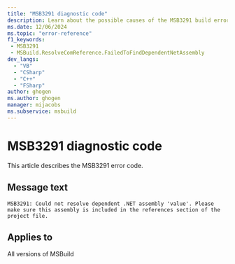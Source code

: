 ```yaml
---
title: "MSB3291 diagnostic code"
description: Learn about the possible causes of the MSB3291 build error, and get troubleshooting tips.
ms.date: 12/06/2024
ms.topic: "error-reference"
f1_keywords:
 - MSB3291
 - MSBuild.ResolveComReference.FailedToFindDependentNetAssembly
dev_langs:
  - "VB"
  - "CSharp"
  - "C++"
  - "FSharp"
author: ghogen
ms.author: ghogen
manager: mijacobs
ms.subservice: msbuild
---
```


# MSB3291 diagnostic code

<!-- :::ErrorDefinitionDescription::: -->
<!-- :::editable-content name="introDescription"::: -->
This article describes the MSB3291 error code.
<!-- :::editable-content-end::: -->

## Message text

`MSB3291: Could not resolve dependent .NET assembly 'value'. Please make sure this assembly is included in the references section of the project file.`

<!-- :::editable-content name="postOutputDescription"::: -->
<!--
{StrBegin="MSB3291: "}
-->
<!-- :::editable-content-end::: -->
<!-- :::ErrorDefinitionDescription-end::: -->

## Applies to

All versions of MSBuild

